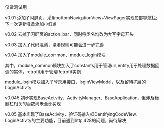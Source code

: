 仅做测试用

v0.01 添加了闪屏页，采用bottomNavigationView+ViewPager实现底部导航栏;下一次更新准备添加小红点

v0.02 去掉了闪屏页的action_bar，同时将类名均改为大写字母开头

v0.03 加入了代码混淆，混淆规则可能会进一步完善

v0.04 加入了module_common、module_login模块

其中，module_common模块加入了constants用于管理url,entity用于处理数据回调的实体，retrofit用于管理Retrofit实例

module_login模块加入了登录用接口，loginViewModel，以及留待扩展的LoginActivity

v0.045 初步实现BaseActivity、ActivityManager、BaseApplication，但涉及标题栏相关的函数尚未全部实现

v0.05 基本实现了BaseActivity，验证码输入框DentifyingCodeView、LoginActivity的主要功能，目前遇到http 428的问题，尚待解决
